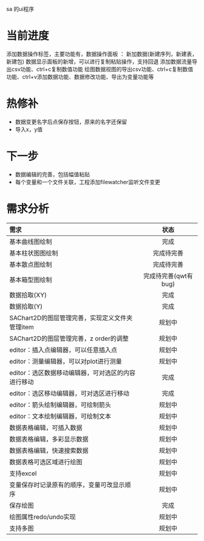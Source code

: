 ﻿sa 的ui程序

# 当前进度

添加数据操作标签，主要功能有，数据操作面板 ： 新加数据(新建序列，新建表，新建包)
数据显示面板的新增，可以进行复制粘贴操作，支持回退
添加数据流量导出csv功能、ctrl+c复制数值功能
绘图数据视图的导出csv功能、ctrl+c复制数值功能、ctrl+v添加数据功能、数据修改功能、导出为变量功能等

# 热修补
- 数据变更名字后点保存按钮，原来的名字还保留
- 导入x，y值


# 下一步
- 数据编辑的完善，包括幅值粘贴
- 每个变量和一个文件关联，工程添加filewatcher监听文件变更

# 需求分析

|需求|状态|
|:-|:-:|
|基本曲线图绘制|完成|
|基本柱状图图绘制|完成待完善|
|基本散点图绘制|完成待完善|
|基本箱型图绘制|完成待完善(qwt有bug)|
|数据拾取(XY)|完成|
|数据拾取(Y)|完成|
|SAChart2D的图层管理完善，实现定义文件夹管理item |规划中|
|SAChart2D的图层管理完善，z order的调整 |规划中|
|editor：插入点编辑器，可以任意插入点|规划中|
|editor：测量编辑器，可以对plot进行测量|规划中|
|editor：选区数据移动编辑器，可对选区的内容进行移动|完成|
|editor：选区移动编辑器，可对选区进行移动|完成|
|editor：箭头绘制编辑器，可绘制箭头|规划中|
|editor：文本绘制编辑器，可绘制文本|规划中|
|数据表格编辑，可插入数据|规划中|
|数据表格编辑，多彩显示数据|规划中|
|数据表格编辑，快速搜索数据|规划中|
|数据表格可选区域进行绘图|规划中|
|支持excel|规划中|
|变量保存时记录原有的顺序，变量可改显示顺序|规划中|
|保存绘图|完成|
|绘图属性redo/undo实现|规划中|
|支持多图|规划中|
